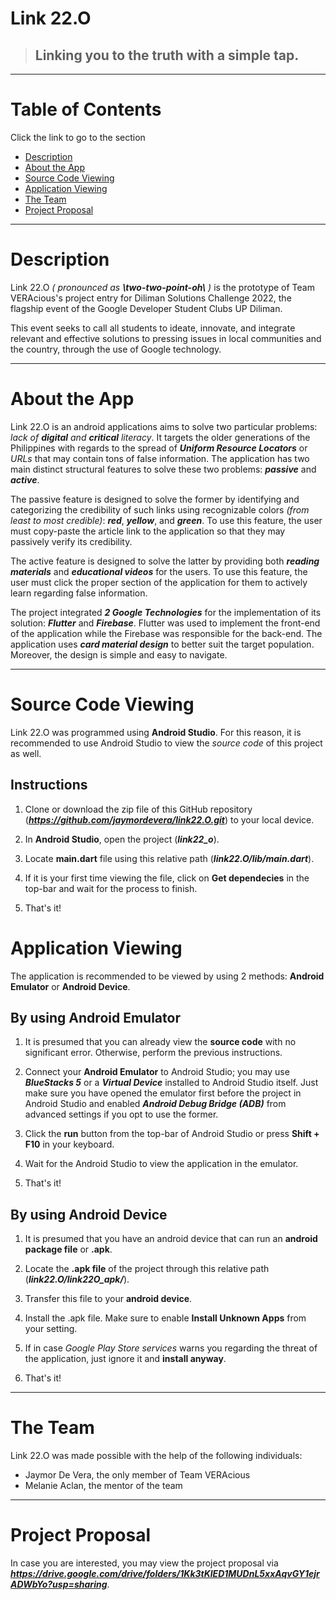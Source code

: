 # Link 22.O

> ## **Linking you to the truth with a simple tap.**

---

# Table of Contents

Click the link to go to the section

- [Description](#description)
- [About the App](#about-the-app)
- [Source Code Viewing](#source-code-viewing)
- [Application Viewing](#application-viewing)
- [The Team](#the-team)
- [Project Proposal](#project-proposal)
---

# Description
Link 22.O *( pronounced as **\two-two-point-oh\\** )* is the prototype of Team VERAcious's project entry for Diliman Solutions Challenge 2022, the flagship event of the Google Developer Student Clubs UP Diliman. 

This event seeks to call all students to ideate, innovate, and integrate relevant and effective solutions to pressing issues in local communities and the country, through the use of Google technology.

---

# About the App
Link 22.O is an android applications aims to solve two particular problems: *lack of **digital** and **critical** literacy*.  It targets the older generations of the Philippines with regards to the spread of ***Uniform Resource Locators*** or *URLs* that may contain tons of false information. The application has two main distinct structural features to solve these two problems: ***passive*** and ***active***. 

The passive feature is designed to solve the former by identifying and categorizing the credibility of such links using recognizable colors *(from least to most credible)*: ***red***, ***yellow***, and ***green***. To use this feature, the user must copy-paste the article link to the application so that they may passively verify its credibility.

The active feature is designed to solve the latter by providing both ***reading materials*** and ***educational videos*** for the users. To use this feature, the user must click the proper section of the application for them to actively learn regarding false information.

The project integrated ***2 Google Technologies*** for the implementation of its solution: ***Flutter*** and ***Firebase***. Flutter was used to implement the front-end of the application while the Firebase was responsible for the back-end. The application uses ***card material design*** to better suit the target population. Moreover, the design is simple and easy to navigate.

---

# Source Code Viewing
Link 22.O was programmed using **Android Studio**. For this reason, it is recommended to use Android Studio to view the *source code* of this project as well.

## Instructions
1. Clone or download the zip file of this GitHub repository (***https://github.com/jaymordevera/link22.O.git***) to your local device.

2. In **Android Studio**, open the project (***link22_o***).

3. Locate **main.dart** file using this relative path (***link22.O/lib/main.dart***).

4. If it is your first time viewing the file, click on **Get dependecies** in the top-bar and wait for the process to finish.

5. That's it!

# Application Viewing
The application is recommended to be viewed by using 2 methods: **Android Emulator** or **Android Device**.

## By using Android Emulator
1. It is presumed that you can already view the **source code** with no significant error. Otherwise, perform the previous instructions.

2. Connect your **Android Emulator** to Android Studio; you may use ***BlueStacks 5*** or a ***Virtual Device*** installed to Android Studio itself. Just make sure you have opened the emulator first before the project in Android Studio and enabled ***Android Debug Bridge (ADB)*** from advanced settings if you opt to use the former.

3. Click the **run** button from the top-bar of Android Studio or press **Shift + F10** in your keyboard.

4. Wait for the Android Studio to view the application in the emulator.

5. That's it!

## By using Android Device
1. It is presumed that you have an android device that can run an **android package file** or **.apk**.

2. Locate the **.apk file** of the project through this relative path (***link22.O/link22O_apk/***).

3. Transfer this file to your **android device**.

4. Install the .apk file. Make sure to enable **Install Unknown Apps** from your setting.

5. If in case *Google Play Store services* warns you regarding the threat of the application, just ignore it and **install anyway**.

6. That's it!

---

# The Team
Link 22.O was made possible with the help of the following individuals:
- Jaymor De Vera, the only member of Team VERAcious
- Melanie Aclan, the mentor of the team

---

# Project Proposal
In case you are interested, you may view the project proposal via ***https://drive.google.com/drive/folders/1Kk3tKlED1MUDnL5xxAqvGY1ejrADWbYo?usp=sharing***.

